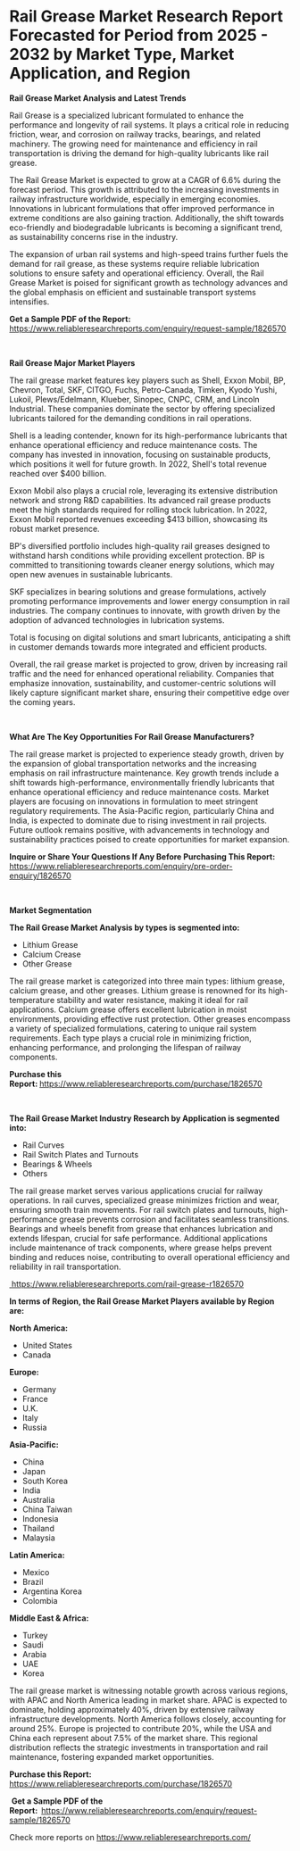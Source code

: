 <p><h1>Rail Grease Market Research Report Forecasted for Period from 2025 -  2032 by Market Type, Market Application, and Region</h1></p><p><strong>Rail Grease Market Analysis and Latest Trends</strong></p>
<p><p>Rail Grease is a specialized lubricant formulated to enhance the performance and longevity of rail systems. It plays a critical role in reducing friction, wear, and corrosion on railway tracks, bearings, and related machinery. The growing need for maintenance and efficiency in rail transportation is driving the demand for high-quality lubricants like rail grease.</p><p>The Rail Grease Market is expected to grow at a CAGR of 6.6% during the forecast period. This growth is attributed to the increasing investments in railway infrastructure worldwide, especially in emerging economies. Innovations in lubricant formulations that offer improved performance in extreme conditions are also gaining traction. Additionally, the shift towards eco-friendly and biodegradable lubricants is becoming a significant trend, as sustainability concerns rise in the industry. </p><p>The expansion of urban rail systems and high-speed trains further fuels the demand for rail grease, as these systems require reliable lubrication solutions to ensure safety and operational efficiency. Overall, the Rail Grease Market is poised for significant growth as technology advances and the global emphasis on efficient and sustainable transport systems intensifies.</p></p>
<p><strong>Get a Sample PDF of the Report:&nbsp;</strong> <a href="https://www.reliableresearchreports.com/enquiry/request-sample/1826570?utm_campaign=2229&utm_medium=2&utm_source=Github&utm_content=ia&utm_term=18022025&utm_id=rail-grease">https://www.reliableresearchreports.com/enquiry/request-sample/1826570</a></p>
<p>&nbsp;</p>
<p><strong>Rail Grease Major Market Players</strong></p>
<p><p>The rail grease market features key players such as Shell, Exxon Mobil, BP, Chevron, Total, SKF, CITGO, Fuchs, Petro-Canada, Timken, Kyodo Yushi, Lukoil, Plews/Edelmann, Klueber, Sinopec, CNPC, CRM, and Lincoln Industrial. These companies dominate the sector by offering specialized lubricants tailored for the demanding conditions in rail operations.</p><p>Shell is a leading contender, known for its high-performance lubricants that enhance operational efficiency and reduce maintenance costs. The company has invested in innovation, focusing on sustainable products, which positions it well for future growth. In 2022, Shell's total revenue reached over $400 billion.</p><p>Exxon Mobil also plays a crucial role, leveraging its extensive distribution network and strong R&D capabilities. Its advanced rail grease products meet the high standards required for rolling stock lubrication. In 2022, Exxon Mobil reported revenues exceeding $413 billion, showcasing its robust market presence.</p><p>BP's diversified portfolio includes high-quality rail greases designed to withstand harsh conditions while providing excellent protection. BP is committed to transitioning towards cleaner energy solutions, which may open new avenues in sustainable lubricants.</p><p>SKF specializes in bearing solutions and grease formulations, actively promoting performance improvements and lower energy consumption in rail industries. The company continues to innovate, with growth driven by the adoption of advanced technologies in lubrication systems.</p><p>Total is focusing on digital solutions and smart lubricants, anticipating a shift in customer demands towards more integrated and efficient products. </p><p>Overall, the rail grease market is projected to grow, driven by increasing rail traffic and the need for enhanced operational reliability. Companies that emphasize innovation, sustainability, and customer-centric solutions will likely capture significant market share, ensuring their competitive edge over the coming years.</p></p>
<p>&nbsp;</p>
<p><strong>What Are The Key Opportunities For Rail Grease Manufacturers?</strong></p>
<p><p>The rail grease market is projected to experience steady growth, driven by the expansion of global transportation networks and the increasing emphasis on rail infrastructure maintenance. Key growth trends include a shift towards high-performance, environmentally friendly lubricants that enhance operational efficiency and reduce maintenance costs. Market players are focusing on innovations in formulation to meet stringent regulatory requirements. The Asia-Pacific region, particularly China and India, is expected to dominate due to rising investment in rail projects. Future outlook remains positive, with advancements in technology and sustainability practices poised to create opportunities for market expansion.</p></p>
<p><strong>Inquire or Share Your Questions If Any Before Purchasing This Report:</strong> <a href="https://www.reliableresearchreports.com/enquiry/pre-order-enquiry/1826570?utm_campaign=2229&utm_medium=2&utm_source=Github&utm_content=ia&utm_term=18022025&utm_id=rail-grease">https://www.reliableresearchreports.com/enquiry/pre-order-enquiry/1826570</a></p>
<p>&nbsp;</p>
<p><strong>Market Segmentation</strong></p>
<p><strong>The Rail Grease Market Analysis by types is segmented into:</strong></p>
<p><ul><li>Lithium Grease</li><li>Calcium Crease</li><li>Other Grease</li></ul></p>
<p><p>The rail grease market is categorized into three main types: lithium grease, calcium grease, and other greases. Lithium grease is renowned for its high-temperature stability and water resistance, making it ideal for rail applications. Calcium grease offers excellent lubrication in moist environments, providing effective rust protection. Other greases encompass a variety of specialized formulations, catering to unique rail system requirements. Each type plays a crucial role in minimizing friction, enhancing performance, and prolonging the lifespan of railway components.</p></p>
<p><strong>Purchase this Report:&nbsp;</strong><a href="https://www.reliableresearchreports.com/purchase/1826570?utm_campaign=2229&utm_medium=2&utm_source=Github&utm_content=ia&utm_term=18022025&utm_id=rail-grease">https://www.reliableresearchreports.com/purchase/1826570</a></p>
<p>&nbsp;</p>
<p><strong>The Rail Grease Market Industry Research by Application is segmented into:</strong></p>
<p><ul><li>Rail Curves</li><li>Rail Switch Plates and Turnouts</li><li>Bearings & Wheels</li><li>Others</li></ul></p>
<p><p>The rail grease market serves various applications crucial for railway operations. In rail curves, specialized grease minimizes friction and wear, ensuring smooth train movements. For rail switch plates and turnouts, high-performance grease prevents corrosion and facilitates seamless transitions. Bearings and wheels benefit from grease that enhances lubrication and extends lifespan, crucial for safe performance. Additional applications include maintenance of track components, where grease helps prevent binding and reduces noise, contributing to overall operational efficiency and reliability in rail transportation.</p></p>
<p><a href="https://www.reliableresearchreports.com/rail-grease-r1826570?utm_campaign=2229&utm_medium=2&utm_source=Github&utm_content=ia&utm_term=18022025&utm_id=rail-grease">&nbsp;https://www.reliableresearchreports.com/rail-grease-r1826570</a></p>
<p><strong>In terms of Region, the Rail Grease Market Players available by Region are:</strong></p>
<p>
    <p> <strong> North America: </strong>
        <ul>
            <li>United States</li>
            <li>Canada</li>
        </ul>
        </p> 
    <p> <strong> Europe: </strong>
        <ul>
            <li>Germany</li>
            <li>France</li>
            <li>U.K.</li>
            <li>Italy</li>
            <li>Russia</li>
        </ul>
        </p> 
    <p> <strong> Asia-Pacific: </strong>
        <ul>
            <li>China</li>
            <li>Japan</li>
            <li>South Korea</li>
            <li>India</li>
            <li>Australia</li>
            <li>China Taiwan</li>
            <li>Indonesia</li>
            <li>Thailand</li>
            <li>Malaysia</li>
        </ul>
        </p> 
    <p> <strong> Latin America: </strong>
        <ul>
            <li>Mexico</li>
            <li>Brazil</li>
            <li>Argentina Korea</li>
            <li>Colombia</li>
        </ul>
        </p> 
    <p> <strong> Middle East & Africa: </strong>
        <ul>
            <li>Turkey</li>
            <li>Saudi</li>
            <li>Arabia</li>
            <li>UAE</li>
            <li>Korea</li>
        </ul>
    </p>
    </p>
<p><p>The rail grease market is witnessing notable growth across various regions, with APAC and North America leading in market share. APAC is expected to dominate, holding approximately 40%, driven by extensive railway infrastructure developments. North America follows closely, accounting for around 25%. Europe is projected to contribute 20%, while the USA and China each represent about 7.5% of the market share. This regional distribution reflects the strategic investments in transportation and rail maintenance, fostering expanded market opportunities.</p></p>
<p><strong>Purchase this Report: </strong><a href="https://www.reliableresearchreports.com/purchase/1826570?utm_campaign=2229&utm_medium=2&utm_source=Github&utm_content=ia&utm_term=18022025&utm_id=rail-grease">https://www.reliableresearchreports.com/purchase/1826570</a></p>
<p>&nbsp;<strong>Get a Sample PDF of the Report:&nbsp;&nbsp;</strong><a href="https://www.reliableresearchreports.com/enquiry/request-sample/1826570?utm_campaign=2229&utm_medium=2&utm_source=Github&utm_content=ia&utm_term=18022025&utm_id=rail-grease">https://www.reliableresearchreports.com/enquiry/request-sample/1826570</a></p>
<p><strong></strong></p>
<p>Check more reports on <a href="https://www.reliableresearchreports.com/?utm_campaign=2229&utm_medium=2&utm_source=Github&utm_content=ia&utm_term=18022025&utm_id=rail-grease">https://www.reliableresearchreports.com/</a></p>